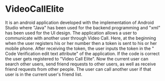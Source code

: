 # VideoCallElite
It is an android application developed with the implementation of Android Studio where "Java" has been used for the backend programming and "xml" has been used for the UI design. The application allows a user to communicate with another user through Video Call. Here, at the beginning when the user registers his or her number then a token is sent to his or her mobile phone. After receiving the token, the user inputs the token in the " Code Verification edit text attribute" of the application. If the code is correct the user gets registered to "Video Call Elite". Now the current user can search other users, send friend requests to other users,  as well as receive friend requests from other  people. The user can call another user if that user is in the current user's friend list.
